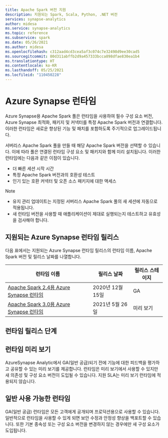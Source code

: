 ```yaml
---
title: Apache Spark 버전 지원
description: 지원되는 Spark, Scala, Python, .NET 버전
services: synapse-analytics
author: midesa
ms.service: synapse-analytics
ms.topic: reference
ms.subservice: spark
ms.date: 05/26/2021
ms.author: midesa
ms.openlocfilehash: c312aad4cd3cea5af3c074c7e32498d9ee30cad5
ms.sourcegitcommit: 80d311abffb2d9a457333bcca898dfae830ea1b4
ms.translationtype: HT
ms.contentlocale: ko-KR
ms.lasthandoff: 05/25/2021
ms.locfileid: "110450228"
---
```

# <a name="azure-synapse-runtimes"></a>Azure Synapse 런타임
Azure Synapse용 Apache Spark 풀은 런타임을 사용하여 필수 구성 요소 버전, Azure Synapse 최적화, 패키지 및 커넥터를 특정 Apache Spark 버전과 연결합니다. 이러한 런타임은 새로운 향상된 기능 및 패치를 포함하도록 주기적으로 업그레이드됩니다. 

서버리스 Apache Spark 풀을 만들 때 해당 Apache Spark 버전을 선택할 수 있습니다. 이에 따라 풀은 연결된 런타임 구성 요소 및 패키지와 함께 미리 설치됩니다. 이러한 런타임에는 다음과 같은 이점이 있습니다.

- 더 빠른 세션 시작 시간
- 특정 Apache Spark 버전과의 호환성 테스트
- 인기 있는 호환 커넥터 및 오픈 소스 패키지에 대한 액세스

> [!NOTE]
> - 유지 관리 업데이트는 지정된 서버리스 Apache Spark 풀의 새 세션에 자동으로 적용됩니다. 
> - 새 런타임 버전을 사용할 때 애플리케이션이 제대로 실행되는지 테스트하고 유효성을 검사해야 합니다.

## <a name="supported-azure-synapse-runtime-releases"></a>지원되는 Azure Synapse 런타임 릴리스 
다음 표에서는 지원되는 Azure Synapse 런타임 릴리스의 런타임 이름, Apache Spark 버전 및 릴리스 날짜를 나열합니다.

|  런타임 이름  | 릴리스 날짜 |  릴리스 스테이지 |
| ----- | ----- | ----- |
| [Apache Spark 2.4용 Azure Synapse 런타임](./apache-spark-24-runtime.md) | 2020년 12월 15일 | GA|
| [Apache Spark 3.0용 Azure Synapse 런타임](./apache-spark-3-runtime.md) | 2021년 5월 26일 | 미리 보기 |

## <a name="runtime-release-stages"></a>런타임 릴리스 단계

## <a name="preview-runtimes"></a>런타임 미리 보기
AzureSynapse Analytic에서 GA(일반 공급)되기 전에 기능에 대한 피드백을 평가하고 공유할 수 있는 미리 보기를 제공합니다. 런타임은 미리 보기에서 사용할 수 있지만 새 의존성 및 구성 요소 버전이 도입될 수 있습니다. 지원 SLA는 미리 보기 런타임에 적용되지 않습니다. 

## <a name="generally-available-runtimes"></a>일반 사용 가능한 런타임
GA(일반 공급) 런타임은 모든 고객에게 공개되며 프로덕션용으로 사용할 수 있습니다. 일반적으로 런타임을 사용할 수 있게 되면 보안 수정과 안정성 향상을 백포트할 수 있습니다. 또한 기본 종속성 또는 구성 요소 버전을 변경하지 않는 경우에만 새 구성 요소가 도입됩니다. 